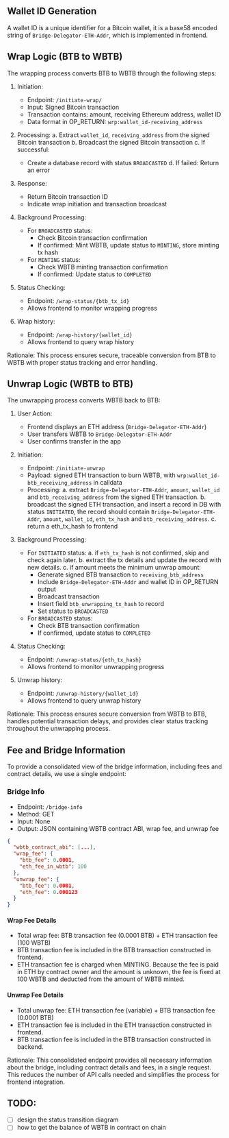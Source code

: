 ## Wallet ID Generation

A wallet ID is a unique identifier for a Bitcoin wallet, it is a base58 encoded string of `Bridge-Delegator-ETH-Addr`, which is implemented in frontend.

## Wrap Logic (BTB to WBTB)

The wrapping process converts BTB to WBTB through the following steps:

1. Initiation:
   - Endpoint: `/initiate-wrap/`
   - Input: Signed Bitcoin transaction
   - Transaction contains: amount, receiving Ethereum address, wallet ID
   - Data format in OP_RETURN: `wrp:wallet_id-receiving_address`

2. Processing:
   a. Extract `wallet_id`, `receiving_address` from the signed Bitcoin transaction
   b. Broadcast the signed Bitcoin transaction
   c. If successful:
      - Create a database record with status `BROADCASTED`
   d. If failed: Return an error

3. Response:
   - Return Bitcoin transaction ID
   - Indicate wrap initiation and transaction broadcast

4. Background Processing:
   - For `BROADCASTED` status:
     - Check Bitcoin transaction confirmation
     - If confirmed: Mint WBTB, update status to `MINTING`, store minting tx hash
   - For `MINTING` status:
     - Check WBTB minting transaction confirmation
     - If confirmed: Update status to `COMPLETED`

5. Status Checking:
   - Endpoint: `/wrap-status/{btb_tx_id}`
   - Allows frontend to monitor wrapping progress

6. Wrap history:
   - Endpoint: `/wrap-history/{wallet_id}`
   - Allows frontend to query wrap history

Rationale: This process ensures secure, traceable conversion from BTB to WBTB with proper status tracking and error handling.

## Unwrap Logic (WBTB to BTB)

The unwrapping process converts WBTB back to BTB:

1. User Action:
   - Frontend displays an ETH address (`Bridge-Delegator-ETH-Addr`)
   - User transfers WBTB to `Bridge-Delegator-ETH-Addr`
   - User confirms transfer in the app

2. Initiation:
   - Endpoint: `/initiate-unwrap`
   - Payload: signed ETH transaction to burn WBTB, with `wrp:wallet_id-btb_receiving_address` in calldata
   - Processing:
     a. extract `Bridge-Delegator-ETH-Addr`, `amount`, `wallet_id` and `btb_receiving_address` from the signed ETH transaction.
     b. broadcast the signed ETH transaction, and insert a record in DB with status `INITIATED`, the record should contain `Bridge-Delegator-ETH-Addr`, `amount`, `wallet_id`, `eth_tx_hash` and `btb_receiving_address`.
     c. return a eth_tx_hash to frontend

3. Background Processing:
   - For `INITIATED` status:
     a. if `eth_tx_hash` is not confirmed, skip and check again later.
     b. extract the tx details and update the record with new details.
     c. if amount meets the minimum unwrap amount:
        - Generate signed BTB transaction to `receiving_btb_address`
        - Include `Bridge-Delegator-ETH-Addr` and wallet ID in OP_RETURN output
        - Broadcast transaction
        - Insert field `btb_unwrapping_tx_hash` to record 
        - Set status to `BROADCASTED`
   - For `BROADCASTED` status:
     - Check BTB transaction confirmation
     - If confirmed, update status to `COMPLETED`

4. Status Checking:
   - Endpoint: `/unwrap-status/{eth_tx_hash}`
   - Allows frontend to monitor unwrapping progress

5. Unwrap history:
   - Endpoint: `/unwrap-history/{wallet_id}`
   - Allows frontend to query unwrap history

Rationale: This process ensures secure conversion from WBTB to BTB, handles potential transaction delays, and provides clear status tracking throughout the unwrapping process.

## Fee and Bridge Information

To provide a consolidated view of the bridge information, including fees and contract details, we use a single endpoint:

### Bridge Info

- Endpoint: `/bridge-info`
- Method: GET
- Input: None
- Output: JSON containing WBTB contract ABI, wrap fee, and unwrap fee

```json
{
  "wbtb_contract_abi": [...],
  "wrap_fee": {
    "btb_fee": 0.0001,
    "eth_fee_in_wbtb": 100
  },
  "unwrap_fee": {
    "btb_fee": 0.0001,
    "eth_fee": 0.000123
  }
}
```

#### Wrap Fee Details

- Total wrap fee: BTB transaction fee (0.0001 BTB) + ETH transaction fee (100 WBTB)
- BTB transaction fee is included in the BTB transaction constructed in frontend.
- ETH transaction fee is charged when MINTING. Because the fee is paid in ETH by contract owner and the amount is unknown, the fee is fixed at 100 WBTB and deducted from the amount of WBTB minted.

#### Unwrap Fee Details

- Total unwrap fee: ETH transaction fee (variable) + BTB transaction fee (0.0001 BTB)
- ETH transaction fee is included in the ETH transaction constructed in frontend.
- BTB transaction fee is included in the BTB transaction constructed in backend.

Rationale: This consolidated endpoint provides all necessary information about the bridge, including contract details and fees, in a single request. This reduces the number of API calls needed and simplifies the process for frontend integration.

## TODO:

- [ ] design the status transition diagram
- [ ] how to get the balance of WBTB in contract on chain